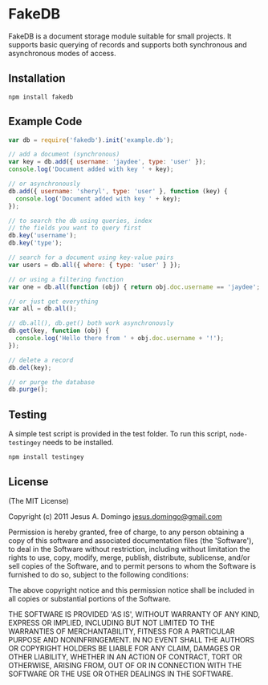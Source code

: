 # FakeDB

FakeDB is a document storage module suitable for small projects. It supports basic querying of records
and supports both synchronous and asynchronous modes of access.

## Installation

```
npm install fakedb
```

## Example Code

``` js
var db = require('fakedb').init('example.db');

// add a document (synchronous)
var key = db.add({ username: 'jaydee', type: 'user' });
console.log('Document added with key ' + key);

// or asynchronously
db.add({ username: 'sheryl', type: 'user' }, function (key) {
  console.log('Document added with key ' + key);
});

// to search the db using queries, index
// the fields you want to query first
db.key('username');
db.key('type');

// search for a document using key-value pairs
var users = db.all({ where: { type: 'user' } });

// or using a filtering function
var one = db.all(function (obj) { return obj.doc.username == 'jaydee'; });

// or just get everything
var all = db.all();

// db.all(), db.get() both work asynchronously
db.get(key, function (obj) {
  console.log('Hello there from ' + obj.doc.username + '!');
});

// delete a record
db.del(key);

// or purge the database
db.purge();
```

## Testing

A simple test script is provided in the test folder. To run this script, `node-testingey` needs to be installed.

```
npm install testingey
```

## License

(The MIT License)

Copyright (c) 2011 Jesus A. Domingo <jesus.domingo@gmail.com>

Permission is hereby granted, free of charge, to any person obtaining a copy of this software and associated documentation files (the 'Software'), to deal in the Software without restriction, including without limitation the rights to use, copy, modify, merge, publish, distribute, sublicense, and/or sell copies of the Software, and to permit persons to whom the Software is furnished to do so, subject to the following conditions:

The above copyright notice and this permission notice shall be included in all copies or substantial portions of the Software.

THE SOFTWARE IS PROVIDED 'AS IS', WITHOUT WARRANTY OF ANY KIND, EXPRESS OR IMPLIED, INCLUDING BUT NOT LIMITED TO THE WARRANTIES OF MERCHANTABILITY, FITNESS FOR A PARTICULAR PURPOSE AND NONINFRINGEMENT. IN NO EVENT SHALL THE AUTHORS OR COPYRIGHT HOLDERS BE LIABLE FOR ANY CLAIM, DAMAGES OR OTHER LIABILITY, WHETHER IN AN ACTION OF CONTRACT, TORT OR OTHERWISE, ARISING FROM, OUT OF OR IN CONNECTION WITH THE SOFTWARE OR THE USE OR OTHER DEALINGS IN THE SOFTWARE.
